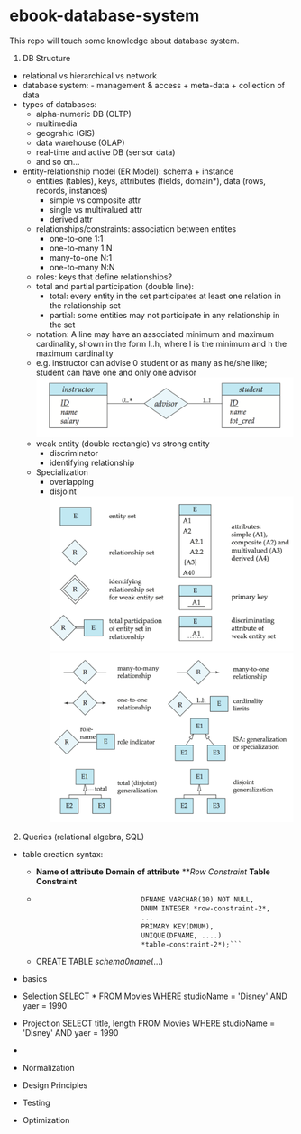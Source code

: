 # ebook-database-system
This repo will touch some knowledge about database system.


1. DB Structure
  - relational vs hierarchical vs network
  -  database system: 
    -  management & access + meta-data + collection of data
  - types of databases:
    - alpha-numeric DB (OLTP)
    - multimedia
    - geograhic (GIS)
    - data warehouse (OLAP)
    - real-time and active DB (sensor data)
    - and so on...
  - entity-relationship model (ER Model): schema + instance
    - entities (tables), keys, attributes (fields, domain*), data (rows, records, instances)
      - simple vs composite attr
      - single vs multivalued attr
      - derived attr
    - relationships/constraints: association between entites
      - one-to-one 1:1
      - one-to-many 1:N
      - many-to-one N:1
      - one-to-many N:N
    - roles: keys that define relationships?
    - total and partial participation (double line):
      - total: every entity in the set participates at least one relation in the relationship set
      - partial: some entities may not participate in any relationship in the set
    - notation: A line may have an associated minimum and maximum cardinality, shown in the form l..h, where l is the minimum and h the maximum cardinality
    - e.g. instructor can advise 0 student or as many as he/she like; student can have one and only one advisor 
      ![img-1](./img-1.png)
    - weak entity (double rectangle) vs strong entity
      - discriminator
      - identifying relationship
    - Specialization
      - overlapping
      - disjoint
      ![img-1](./img-2.png)
      ![img-1](./img-3.png)

2. Queries (relational algebra, SQL)
  - table creation syntax:
    - **Name of attribute** **Domain of attribute** ***Row Constraint*
      **Table Constraint**
    - ```CREATE TABLE *table-name*(DNAME VARCHAR(10) NOT NULL,
                                DFNAME VARCHAR(10) NOT NULL,
                                DNUM INTEGER *row-constraint-2*,
                                ...
                                PRIMARY KEY(DNUM),
                                UNIQUE(DFNAME, ....)
                                *table-constraint-2*);```
    - CREATE TABLE *schema0name*(...)
  - basics
   - Selection
     SELECT *
     FROM Movies
     WHERE studioName = 'Disney' AND yaer = 1990
     
   - Projection
     SELECT title, length
     FROM Movies
     WHERE studioName = 'Disney' AND yaer = 1990

  - 


- Normalization
- Design Principles
- Testing
- Optimization
